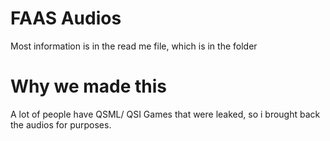 # FAAS Audios
Most information is in the read me file, which is in the folder

# Why we made this
A lot of people have QSML/ QSI Games that were leaked, so i brought back the audios for purposes.
